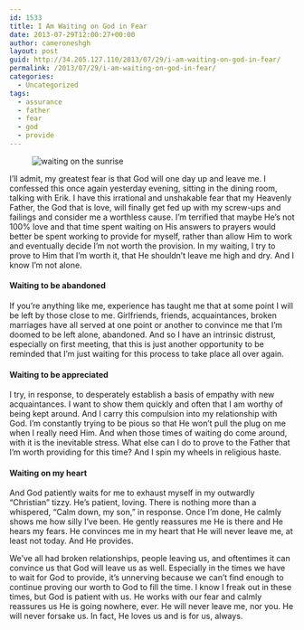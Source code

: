 ```yaml
---
id: 1533
title: I Am Waiting on God in Fear
date: 2013-07-29T12:00:27+00:00
author: cameroneshgh
layout: post
guid: http://34.205.127.110/2013/07/29/i-am-waiting-on-god-in-fear/
permalink: /2013/07/29/i-am-waiting-on-god-in-fear/
categories:
  - Uncategorized
tags:
  - assurance
  - father
  - fear
  - god
  - provide
---
```

<figure> 

<img alt="waiting on the sunrise" src="https://waywardjourneyer.files.wordpress.com/2013/07/82de6-0kflg6dv9hxsqxlqg.jpg?w=525" data-recalc-dims="1" />
  
</figure> 

I’ll admit, my greatest fear is that God will one day up and leave me. I confessed this once again yesterday evening, sitting in the dining room, talking with Erik. I have this irrational and unshakable fear that my Heavenly Father, the God that is love, will finally get fed up with my screw-ups and failings and consider me a worthless cause. I’m terrified that maybe He’s not 100% love and that time spent waiting on His answers to prayers would better be spent working to provide for myself, rather than allow Him to work and eventually decide I’m not worth the provision. In my waiting, I try to prove to Him that I’m worth it, that He shouldn’t leave me high and dry. And I know I’m not alone.

#### Waiting to be abandoned

If you’re anything like me, experience has taught me that at some point I will be left by those close to me. Girlfriends, friends, acquaintances, broken marriages have all served at one point or another to convince me that I’m doomed to be left alone, abandoned. And so I have an intrinsic distrust, especially on first meeting, that this is just another opportunity to be reminded that I’m just waiting for this process to take place all over again.

#### Waiting to be appreciated

I try, in response, to desperately establish a basis of empathy with new acquaintances. I want to show them quickly and often that I am worthy of being kept around. And I carry this compulsion into my relationship with God. I’m constantly trying to be pious so that He won’t pull the plug on me when I really need Him. And when those times of waiting do come around, with it is the inevitable stress. What else can I do to prove to the Father that I’m worth providing for this time? And I spin my wheels in religious haste.

#### Waiting on my heart

And God patiently waits for me to exhaust myself in my outwardly “Christian” tizzy. He’s patient, loving. There is nothing more than a whispered, “Calm down, my son,” in response. Once I’m done, He calmly shows me how silly I’ve been. He gently reassures me He is there and He hears my fears. He convinces me in my heart that He will never leave me, at least not today. And He provides.

We’ve all had broken relationships, people leaving us, and oftentimes it can convince us that God will leave us as well. Especially in the times we have to wait for God to provide, it’s unnerving because we can’t find enough to continue proving our worth to God to fill the time. I know I freak out in these times, but God is patient with us. He works with our fear and calmly reassures us He is going nowhere, ever. He will never leave me, nor you. He will never forsake us. In fact, He loves us and is for us, always.